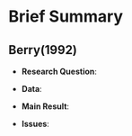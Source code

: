 # Brief Summary
## Berry(1992)

- **Research Question**:

- **Data**:

- **Main Result**:

- **Issues**: